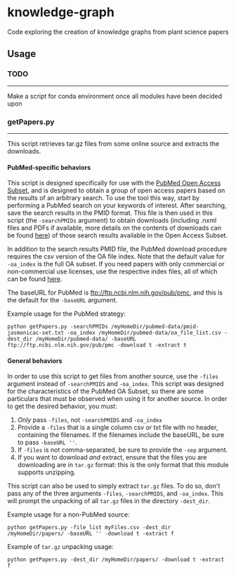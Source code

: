 # knowledge-graph
Code exploring the creation of knowledge graphs from plant science papers
## Usage
### TODO
--------
Make a script for conda environment once all modules have been decided upon 
### getPapers.py
----------------
This script retrieves tar.gz files from some online source and extracts the downloads. <br>

#### PubMed-specific behaviors
This script is designed specifically for use with the [PubMed Open Access Subset](https://www.ncbi.nlm.nih.gov/pmc/tools/openftlist/), and is designed to obtain a group of open access papers based on the results of an arbitrary search. To use the tool this way, start by performing a PubMed search on your keywords of interest. After searching, save the search results in the PMID format. This file is then used in this script (the `-searchPMIDs` argument) to obtain downloads (including .nxml files and PDFs if available, more details on the contents of downloads can be found [here](https://www.ncbi.nlm.nih.gov/pmc/tools/ftp/)) of those search results available in the Open Access Subset.<br>

In addition to the search results PMID file, the PubMed download procedure requires the csv version of the OA file index. Note that the default value for `-oa_index` is the full OA subset. If you need papers with only commercial or non-commercial use licenses, use the respective index files, all of which can be found [here](https://www.ncbi.nlm.nih.gov/pmc/tools/ftp/). <br>

The baseURL for PubMed is ftp://ftp.ncbi.nlm.nih.gov/pub/pmc, and this is the default for the `-baseURL` argument.<br>

Example usage for the PubMed strategy:
```
python getPapers.py -searchPMIDs /myHomeDir/pubmed-data/pmid-jasmonicac-set.txt -oa_index /myHomeDir/pubmed-data/oa_file_list.csv -dest_dir /myHomeDir/pubmed-data/ -baseURL ftp://ftp.ncbi.nlm.nih.gov/pub/pmc -download t -extract t
```

#### General behaviors
In order to use this script to get files from another source, use the `-files` argument instead of `-searchPMIDS` and `-oa_index`. This script was designed for the characteristics of the PubMed OA Subset, so there are some particulars that must be observed when using it for another source. In order to get the desired behavior, you must:
1. *Only* pass `-files`, not `-searchPMIDS` and `-oa_index`
2. Provide a `-files` that is a single column csv or txt file with no header, containing the filenames. If the filenames include the baseURL, be sure to pass `-baseURL ''`.
3. If `-files` is not comma-separated, be sure to provide the `-sep` argument.
4. If you want to download *and* extract, ensure that the files you are downloading are in `tar.gz` format: this is the only format that this module supports unzipping.

This script can also be used to simply extract `tar.gz` files. To do so, don't pass any of the three arguments `-files`, `-searchPMIDS`, and `-oa_index`. This will prompt the unpacking of all `tar.gz` files in the directory `-dest_dir`. <br> 

Example usage for a non-PubMed source:
```
python getPapers.py -file_list myFiles.csv -dest_dir /myHomeDir/papers/ -baseURL '' -download t -extract f
```

Example of `tar.gz` unpacking usage:
```
python getPapers.py -dest_dir /myHomeDir/papers/ -download t -extract f
```
